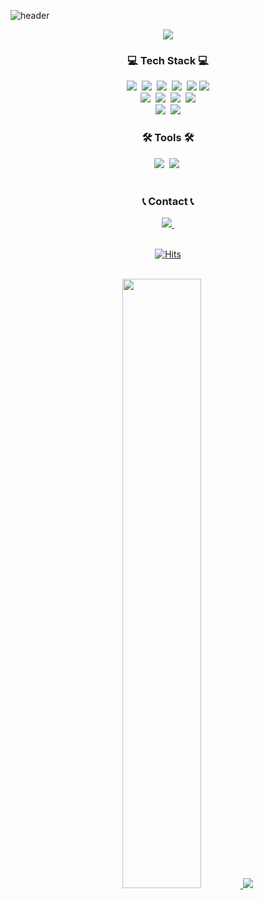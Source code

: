 <!--타이틀 부분-->
![header](https://capsule-render.vercel.app/api?type=waving&color=gradient&height=120&animation=fadeIn&section=footer&text=TaeSan+Choi&fontAlign=70)


<p align="center">
  <a href="https://git.io/typing-svg">
    <img src="https://readme-typing-svg.demolab.com/?lines=Welcome+to+TaeSan's+Github!;&font=Redressed&size=40&color=B2CCFF">
  </a>
</p>


<h3 align="center">💻 Tech Stack 💻</h3>
<p align="center">
<img src="https://img.shields.io/badge/java-007396?style=for-the-badge&logo=Java&logoColor=white"/>&nbsp  
<img src="https://img.shields.io/badge/Python-3766AB?style=for-the-badge&logo=Python&logoColor=white"/>&nbsp 
<img src="https://img.shields.io/badge/C-00599C?style=for-the-badge&logo=c&logoColor=white"/>&nbsp
<img src="https://img.shields.io/badge/Javascript-ffb13b?style=for-the-badge&logo=javascript&logoColor=white"/>&nbsp
<img src="https://img.shields.io/badge/HTML5-E34F26?style=for-the-badge&logo=HTML5&logoColor=white">
<img src="https://img.shields.io/badge/CSS3-1572B6?style=for-the-badge&logo=CSS3&logoColor=white">

<br>
<img src="https://img.shields.io/badge/Spring-6DB33F?style=for-the-badge&logo=Spring&logoColor=white"/>&nbsp
<img src="https://img.shields.io/badge/SpringBoot-6DB33F?style=for-the-badge&logo=SpringBoot&logoColor=white"/>&nbsp 
<!--<img src="https://img.shields.io/badge/Node.js-339933?style=for-the-badge&logo=Node.js&logoColor=white"/>&nbsp-->
<img src="https://img.shields.io/badge/React-20232a?style=for-the-badge&logo=React&logoColor=61DAFB"/>&nbsp
<img src="https://img.shields.io/badge/Vue.js-4FC08D?style=for-the-badge&logo=Vue.js&logoColor=white"/>
<br>
<img src="https://img.shields.io/badge/Mysql-007396?style=for-the-badge&logo=MySql&logoColor=white"/>&nbsp
<img src="https://img.shields.io/badge/MariaDB-003545?style=for-the-badge&logo=mariaDB&logoColor=white"/>

[//]: # (<img src="https://img.shields.io/badge/MongoDB-47A248?style=flat-square&logo=MongoDB&logoColor=white"/>)
<!--   <img src="https://img.shields.io/badge/AWS-232F3E?style=flat-square&logo=AmazonAWS&logoColor=white"/></a>&nbsp 
  <img src="https://img.shields.io/badge/Docker-2496ED?style=flat-square&logo=Docker&logoColor=white"/></a>&nbsp 
  <img src="https://img.shields.io/badge/Jenkins-D24939?style=flat-square&logo=Jenkins&logoColor=white"/></a>&nbsp  -->
</p>




<h3 align="center">🛠 Tools 🛠</h3>
<div align="center">
 <img src="https://img.shields.io/badge/Git-F05033?style=for-the-badge&logo=git&logoColor=white" />&nbsp
<img src="https://img.shields.io/badge/Github-181717?style=for-the-badge&logo=github&logoColor=white" />&nbsp
</div>

<br>
<h3 align="center">📞 Contact 📞</h3>
<div align="center">

  <a href="mailto:xotks7524@gmail,com">
<img src="https://img.shields.io/badge/Gmail-D14836?style=for-the-badge&logo=gmail&logoColor=white" />&nbsp
  </a>
</div>


<div align="center">
<br>

[![Hits](https://hits.seeyoufarm.com/api/count/incr/badge.svg?url=https%3A%2F%2Fgithub.com%2FChoiTaeSan&count_bg=%236799FF&title_bg=%23002266&icon=&icon_color=%23E7E7E7&title=Hits&edge_flat=false)](https://hits.seeyoufarm.com)
</div>

<br>
<div align="center">
<a href="s">
  <img src="https://github-readme-stats.vercel.app/api?username=Tae4an&theme=tokyonight&show_icons=true" width="50%" height=""/>
</a>
<a href="s">
  <img src="https://github-readme-stats.vercel.app/api/top-langs/?username=Tae4an&exclude_repo=dkssud8150.github.io&layout=compact&theme=tokyonight" width=""/>
</a>
</div>
